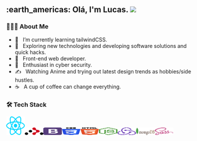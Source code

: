 <h2> :earth_americas: Olá, I'm Lucas. <img src="https://github.com/souvikguria98/souvikguria98/blob/master/Hi.gif" width="25"></h2>

<h3> 👨🏻‍💻 About Me </h3>

- 🔭 &nbsp; I’m currently learning tailwindCSS.
- 🤔 &nbsp; Exploring new technologies and developing software solutions and quick hacks.
- 💼 &nbsp; Front-end web developer.
- 🌱 &nbsp; Enthusiast in cyber security.
- ✍️ &nbsp; Watching Anime and trying out latest design trends as hobbies/side hustles.
- ☕ &nbsp; A cup of coffee can change everything. 

<h3>🛠 Tech Stack</h3>

<img src="/react.svg" width="50" height="50" /><img src="/react-router.svg" width="50" height="20" /><img src="/bootstrap.svg" width="50" height="20" /><img src="/css-3.svg" width="50" height="20" /><img src="/html-5.svg" width="50" height="20" /><img src="/nodejs-icon.svg" width="50" height="20" /><img src="/redux.svg" width="50" height="20" /><img src="/mongodb.svg" width="50" height="20" /><img src="/sass.svg" width="50" height="20" /> 



